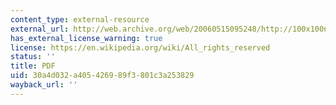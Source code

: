 ```yaml
---
content_type: external-resource
external_url: http://web.archive.org/web/20060515095248/http://100x100network.org/papers/banerjee-tprc2003.pdf
has_external_license_warning: true
license: https://en.wikipedia.org/wiki/All_rights_reserved
status: ''
title: PDF
uid: 30a4d032-a405-4269-89f3-801c3a253829
wayback_url: ''
---
```

